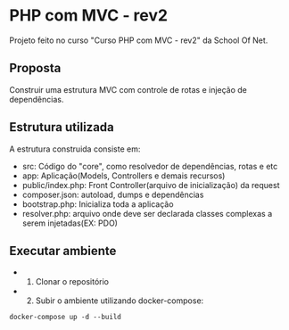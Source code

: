 # PHP com MVC - rev2

Projeto feito no curso "Curso PHP com MVC - rev2" da School Of Net.

## Proposta
Construir uma estrutura MVC com controle de rotas e injeção de dependências.

## Estrutura utilizada

A estrutura construida consiste em:

- src: Código do "core", como resolvedor de dependências, rotas e etc
- app: Aplicação(Models, Controllers e demais recursos)
- public/index.php: Front Controller(arquivo de inicialização) da request
- composer.json: autoload, dumps e dependências
- bootstrap.php: Inicializa toda a aplicação
- resolver.php: arquivo onde deve ser declarada classes complexas a serem injetadas(EX: PDO)

## Executar ambiente

- 1. Clonar o repositório

- 2. Subir o ambiente utilizando docker-compose:

```shell script
docker-compose up -d --build
```